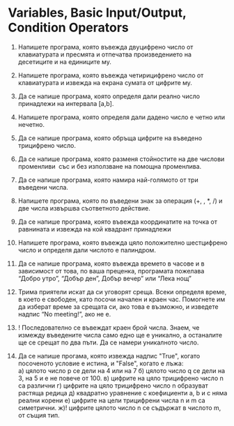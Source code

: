 # Variables, Basic Input/Output, Condition Operators

1. Напишете програма, която въвежда двуцифрено число от клавиатурата и пресмята и отпечатва произведението на десетиците и на единиците му. 

2. Напишете програма, която въвежда четирицифрено число от клавиатурата и извежда на екрана сумата от цифрите му.

3. Да се напише програма, която определя дали реално число принадлежи на интервала [a,b].

4. Напишете програма, която определя дали дадено число е четно или нечетно.

5. Да се напише програма, която обръща цифрите на въведено трицифрено число.

6. Да се напише програма, която разменя стойностите на две числови променливи ­ със и без използване на помощна променлива.

7. Да се напише програма, която намира най­-голямото от три въведени числа. 

8. Напишете програма, която по въведени знак за операция (+, ­, *, /) и две числа извършва съответното действие.

9. Да се напише програма, която въвежда координатите на точка от равнината и извежда на кой квадрант принадлежи 

10. Напишете програма, която въвежда цяло положително шестцифрено число и определя дали числото e палиндром.

11. Да се напише програма, която въвежда времето в часове и в зависимост от това, по ваша преценка, програмата пожелава “Добро утро”, “Добър ден”, Добър вечер” или “Лека 
нощ” 

12. Трима приятели искат да си уговорят среща. Всеки определя време, в което е свободен, като посочи начален и краен час. Помогнете им да изберат време за срещата си, ако това е възможно, и изведете надпис “No meeting!”, ако не е. 

13. ! Последователно се въвеждат краен брой числа. Знаем, че измежду въведените числа само едно ще е уникално, а останалите ще се срещат по два пъти. Да се намери уникалното число.

14. Да се напише прогама, която извежда надпис "True", когато посоченото условие е истина, и "False", когато е лъжа:  
	а) цялото число p се дели на 4 или на 7
	б) цялото число q се дели на 3, на 5 и е не повече от 100.
	в) цифрите на цяло трицифрено число n са различни 
	г) цифрите на цяло трицифрено число n образуват растяща редица 
	д) квадратно уравнение с коефициенти а, b и c няма реални корени 
	e) цифрите на цели трицифрени числа n и m са симетрични.
	ж)! цифрите цялото число n се съдържат в числото m, от същия тип. 